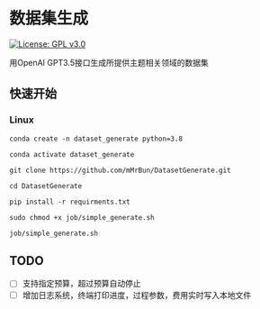 # 数据集生成

[//]: # (![GitHub Repo stars]&#40;https://img.shields.io/github/stars/mMrBun/DatasetGenerate?style=social&#41;)
[![License: GPL v3.0](https://img.shields.io/badge/License-GPLv3-blue.svg)](https://www.gnu.org/licenses/gpl-3.0)

用OpenAI GPT3.5接口生成所提供主题相关领域的数据集

## 快速开始
### Linux
~~~ sybase
conda create -n dataset_generate python=3.8

conda activate dataset_generate

git clone https://github.com/mMrBun/DatasetGenerate.git

cd DatasetGenerate

pip install -r requirments.txt 

sudo chmod +x job/simple_generate.sh

job/simple_generate.sh
~~~

## TODO

- [ ] 支持指定预算，超过预算自动停止
- [ ] 增加日志系统，终端打印进度，过程参数，费用实时写入本地文件
